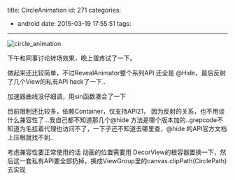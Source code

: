 title: CircleAnimation
id: 271
categories:
  - android
date: 2015-03-19 17:55:51
tags:
---

![circle_animation](/images/circle_animation_demo.gif)



下午和同事讨论转场效果，晚上蛋疼试了一下。

做起来还比较简单，不过RevealAnimator整个系列API 还全是 @Hide，最后反射了几个View的私有API hack了一下..


加速器曲线没仔细调，用sin函数凑合了一下


目前限制还比较多，依赖Container，仅支持API21， 因为反射的关系，也不用谈什么兼容性了...我自己都不知道那几个@hide 方法是哪个版本加的..grepcode不知道为毛挂着代理也访问不了，一下子还不知道去哪里查，@hide 的API官方文档上压根就找不到..


考虑兼容性要正常使用的话 动画的位置需要用 DecorView的根容器置换一下，然后这一套私有API要全部扔掉，换成ViewGroup里的canvas<span class="pl-k">.</span>clipPath(CirclePath)去实现
